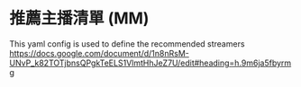 # 推薦主播清單 (MM)

This yaml config is used to define the recommended streamers
https://docs.google.com/document/d/1n8nRsM-UNvP_k82TOTjbnsQPgkTeELS1VlmtHhJeZ7U/edit#heading=h.9m6ja5fbyrmg

